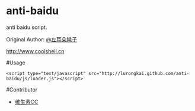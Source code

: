 anti-baidu
==========

anti baidu script.

Original Author: [@左耳朵耗子](http://weibo.com/haoel)

http://www.coolshell.cn

#Usage

	<script type="text/javascript" src="http://lurongkai.github.com/anti-baidu/js/loader.js"></script>
	
#Contributor

* [维生素CC](http://weibo.com/fanweixiao)
